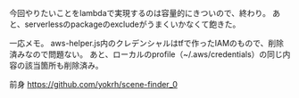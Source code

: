 今回やりたいことをlambdaで実現するのは容量的にきついので、終わり。
あと、serverlessのpackageのexcludeがうまくいかなくて飽きた。

一応メモ。
aws-helper.js内のクレデンシャルはtfで作ったIAMのもので、削除済みなので問題ない。
あと、ローカルのprofile（~/.aws/credentials）の同じ内容の該当箇所も削除済み。

前身
https://github.com/yokrh/scene-finder_0
